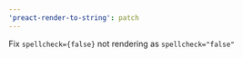 ```yaml
---
'preact-render-to-string': patch
---
```


Fix `spellcheck={false}` not rendering as `spellcheck="false"`
